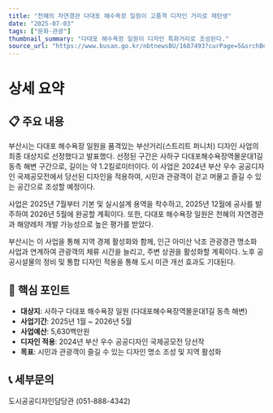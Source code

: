 ```yaml
---
title: "천혜의 자연경관 다대포 해수욕장 일원이 고품격 디자인 거리로 재탄생"
date: "2025-07-03"
tags: ["문화·관광"]
thumbnail_summary: "다대포 해수욕장 일원이 디자인 특화거리로 조성된다."
source_url: "https://www.busan.go.kr/nbtnewsBU/1687493?curPage=5&srchBeginDt=&srchEndDt=&srchKey=&srchText="
---
```


# 상세 요약

## 📋 주요 내용
부산시는 다대포 해수욕장 일원을 품격있는 부산거리(스트리트 퍼니처) 디자인 사업의 최종 대상지로 선정했다고 발표했다. 선정된 구간은 사하구 다대포해수욕장역몰운대1길 동측 해변 구간으로, 길이는 약 1.2킬로미터이다. 이 사업은 2024년 부산 우수 공공디자인 국제공모전에서 당선된 디자인을 적용하여, 시민과 관광객이 걷고 머물고 즐길 수 있는 공간으로 조성할 예정이다. 

사업은 2025년 7월부터 기본 및 실시설계 용역을 착수하고, 2025년 12월에 공사를 발주하여 2026년 5월에 완공할 계획이다. 또한, 다대포 해수욕장 일원은 천혜의 자연경관과 해양레저 개발 가능성으로 높은 평가를 받았다. 

부산시는 이 사업을 통해 지역 경제 활성화와 함께, 인근 아미산 낙조 관광경관 명소화 사업과 연계하여 관광객의 체류 시간을 늘리고, 주변 상권을 활성화할 계획이다. 노후 공공시설물의 정비 및 통합 디자인 적용을 통해 도시 미관 개선 효과도 기대된다.

## 🎯 핵심 포인트
- **대상지**: 사하구 다대포 해수욕장 일원 (다대포해수욕장역몰운대1길 동측 해변)
- **사업기간**: 2025년 1월 ~ 2026년 5월
- **사업예산**: 5,630백만원
- **디자인 적용**: 2024년 부산 우수 공공디자인 국제공모전 당선작
- **목표**: 시민과 관광객이 즐길 수 있는 디자인 명소 조성 및 지역 활성화

## 📞 세부문의
도시공공디자인담당관 (051-888-4342)